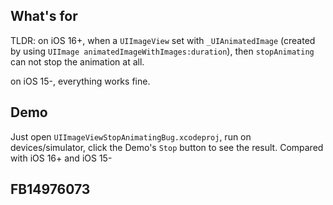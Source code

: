 ## What's for

TLDR: on iOS 16+, when a `UIImageView` set with `_UIAnimatedImage` (created by using `UIImage animatedImageWithImages:duration`), then `stopAnimating` can not stop the animation at all.

on iOS 15-, everything works fine.

## Demo

Just open `UIImageViewStopAnimatingBug.xcodeproj`, run on devices/simulator, click the Demo's `Stop` button to see the result. Compared with iOS 16+ and iOS 15-

## FB14976073
